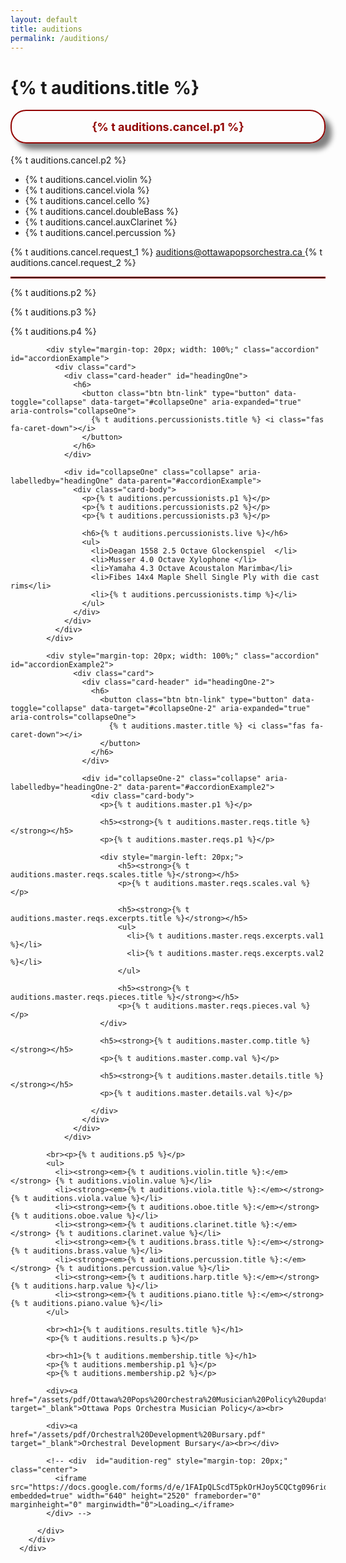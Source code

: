```yaml
---
layout: default
title: auditions
permalink: /auditions/
---
```


<div class="main auditions content container-fluid">
    <div class="parallax-auditions">
        <div class="row audition-row">
          <div class="col">
            <h1>{% t auditions.title %}</h1>
            <p style="font-size: large;font-weight: 700;border: 2px solid #920503;color: #920503;padding: 0.8em;border-radius: 25px;text-align: center;box-shadow: 10px 10px 8px grey;">{% t auditions.cancel.p1 %}</p>
            <p>{% t auditions.cancel.p2 %}</p>
            <ul>
              <li>{% t auditions.cancel.violin %}</li>
              <li>{% t auditions.cancel.viola %}</li>
              <li>{% t auditions.cancel.cello %}</li>
              <li>{% t auditions.cancel.doubleBass %}</li>
              <li>{% t auditions.cancel.auxClarinet %}</li>
              <li>{% t auditions.cancel.percussion %}</li>
            </ul>
            <p>{% t auditions.cancel.request_1 %} 
            <a href="mailto: auditions@ottawapopsorchestra.ca">   auditions@ottawapopsorchestra.ca </a> 
            {% t auditions.cancel.request_2 %}</p>
            <hr style="border: 1px solid #920503;">
            <!-- <p>{% t auditions.p1 %}</p>
            <div class="center">
              <a id="audition-reg-web" href="#audition-reg" class="btn-outline-maroon btn center">{% t auditions.regHere %}</a>
              <a id="audition-reg-mobile" href="https://docs.google.com/forms/d/e/1FAIpQLScdT5pkOrHJoy5CQCtg096rid4OGPWdKgW2d7QON5qAm8g5Gg/viewform?usp=sf_link" target="_blank" class="btn-outline-maroon btn center">{% t auditions.regHere %}</a> -->
            </div>            
            <p>{% t auditions.p2 %}</p>
            <p>{% t auditions.p3 %}</p>
            <p>{% t auditions.p4 %}</p>
            
            <div style="margin-top: 20px; width: 100%;" class="accordion" id="accordionExample">
              <div class="card">
                <div class="card-header" id="headingOne">
                  <h6>
                    <button class="btn btn-link" type="button" data-toggle="collapse" data-target="#collapseOne" aria-expanded="true" aria-controls="collapseOne">
                      {% t auditions.percussionists.title %} <i class="fas fa-caret-down"></i>
                    </button>
                  </h6>
                </div>

                <div id="collapseOne" class="collapse" aria-labelledby="headingOne" data-parent="#accordionExample">
                  <div class="card-body">
                    <p>{% t auditions.percussionists.p1 %}</p>
                    <p>{% t auditions.percussionists.p2 %}</p>
                    <p>{% t auditions.percussionists.p3 %}</p>

                    <h6>{% t auditions.percussionists.live %}</h6>
                    <ul>
                      <li>Deagan 1558 2.5 Octave Glockenspiel  </li>
                      <li>Musser 4.0 Octave Xylophone </li>
                      <li>Yamaha 4.3 Octave Acoustalon Marimba</li>
                      <li>Fibes 14x4 Maple Shell Single Ply with die cast rims</li>
                      <li>{% t auditions.percussionists.timp %}</li>
                    </ul>
                  </div>
                </div>
              </div>
            </div>

            <div style="margin-top: 20px; width: 100%;" class="accordion" id="accordionExample2">
                  <div class="card">
                    <div class="card-header" id="headingOne-2">
                      <h6>
                        <button class="btn btn-link" type="button" data-toggle="collapse" data-target="#collapseOne-2" aria-expanded="true" aria-controls="collapseOne">
                          {% t auditions.master.title %} <i class="fas fa-caret-down"></i>
                        </button>
                      </h6>
                    </div>

                    <div id="collapseOne-2" class="collapse" aria-labelledby="headingOne-2" data-parent="#accordionExample2">
                      <div class="card-body">
                        <p>{% t auditions.master.p1 %}</p>

                        <h5><strong>{% t auditions.master.reqs.title %}</strong></h5>
                        <p>{% t auditions.master.reqs.p1 %}</p>

                        <div style="margin-left: 20px;">
                            <h5><strong>{% t auditions.master.reqs.scales.title %}</strong></h5>
                            <p>{% t auditions.master.reqs.scales.val %}</p>

                            <h5><strong>{% t auditions.master.reqs.excerpts.title %}</strong></h5>
                            <ul>
                              <li>{% t auditions.master.reqs.excerpts.val1 %}</li>
                              <li>{% t auditions.master.reqs.excerpts.val2 %}</li>
                            </ul>

                            <h5><strong>{% t auditions.master.reqs.pieces.title %}</strong></h5>
                            <p>{% t auditions.master.reqs.pieces.val %}</p>
                        </div>

                        <h5><strong>{% t auditions.master.comp.title %}</strong></h5>
                        <p>{% t auditions.master.comp.val %}</p>

                        <h5><strong>{% t auditions.master.details.title %}</strong></h5>
                        <p>{% t auditions.master.details.val %}</p>

                      </div>
                    </div>
                  </div>
                </div>

            <br><p>{% t auditions.p5 %}</p>
            <ul>
              <li><strong><em>{% t auditions.violin.title %}:</em></strong> {% t auditions.violin.value %}</li>
              <li><strong><em>{% t auditions.viola.title %}:</em></strong> {% t auditions.viola.value %}</li>
              <li><strong><em>{% t auditions.oboe.title %}:</em></strong> {% t auditions.oboe.value %}</li>
              <li><strong><em>{% t auditions.clarinet.title %}:</em></strong> {% t auditions.clarinet.value %}</li>
              <li><strong><em>{% t auditions.brass.title %}:</em></strong> {% t auditions.brass.value %}</li>
              <li><strong><em>{% t auditions.percussion.title %}:</em></strong> {% t auditions.percussion.value %}</li>
              <li><strong><em>{% t auditions.harp.title %}:</em></strong> {% t auditions.harp.value %}</li>
              <li><strong><em>{% t auditions.piano.title %}:</em></strong> {% t auditions.piano.value %}</li>
            </ul>

            <br><h1>{% t auditions.results.title %}</h1>
            <p>{% t auditions.results.p %}</p>

            <br><h1>{% t auditions.membership.title %}</h1>
            <p>{% t auditions.membership.p1 %}</p>
            <p>{% t auditions.membership.p2 %}</p>

            <div><a href="/assets/pdf/Ottawa%20Pops%20Orchestra%20Musician%20Policy%20updated%20July%202019.pdf" target="_blank">Ottawa Pops Orchestra Musician Policy</a><br>

            <div><a href="/assets/pdf/Orchestral%20Development%20Bursary.pdf" target="_blank">Orchestral Development Bursary</a><br></div>

            <!-- <div  id="audition-reg" style="margin-top: 20px;" class="center">
              <iframe src="https://docs.google.com/forms/d/e/1FAIpQLScdT5pkOrHJoy5CQCtg096rid4OGPWdKgW2d7QON5qAm8g5Gg/viewform?embedded=true" width="640" height="2520" frameborder="0" marginheight="0" marginwidth="0">Loading…</iframe>
            </div> -->

          </div>
        </div>
      </div>
